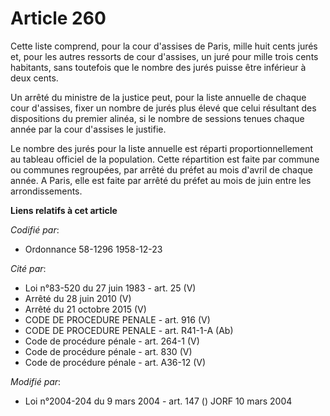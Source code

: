 # Article 260

Cette liste comprend, pour la cour d'assises de Paris, mille huit cents jurés et, pour les autres ressorts de cour d'assises,
un juré pour mille trois cents habitants, sans toutefois que le nombre des jurés puisse être inférieur à deux cents.

Un arrêté du ministre de la justice peut, pour la liste annuelle de chaque cour d'assises, fixer un nombre de jurés plus
élevé que celui résultant des dispositions du premier alinéa, si le nombre de sessions tenues chaque année par la cour
d'assises le justifie.

Le nombre des jurés pour la liste annuelle est réparti proportionnellement au tableau officiel de la population. Cette
répartition est faite par commune ou communes regroupées, par arrêté du préfet au mois d'avril de chaque année. A Paris, elle
est faite par arrêté du préfet au mois de juin entre les arrondissements.

**Liens relatifs à cet article**

_Codifié par_:

  - Ordonnance 58-1296 1958-12-23

_Cité par_:

  - Loi n°83-520 du 27 juin 1983 - art. 25 (V)
  - Arrêté du 28 juin 2010 (V)
  - Arrêté du 21 octobre 2015 (V)
  - CODE DE PROCEDURE PENALE - art. 916 (V)
  - CODE DE PROCEDURE PENALE - art. R41-1-A (Ab)
  - Code de procédure pénale - art. 264-1 (V)
  - Code de procédure pénale - art. 830 (V)
  - Code de procédure pénale - art. A36-12 (V)

_Modifié par_:

  - Loi n°2004-204 du 9 mars 2004 - art. 147 () JORF 10 mars 2004
